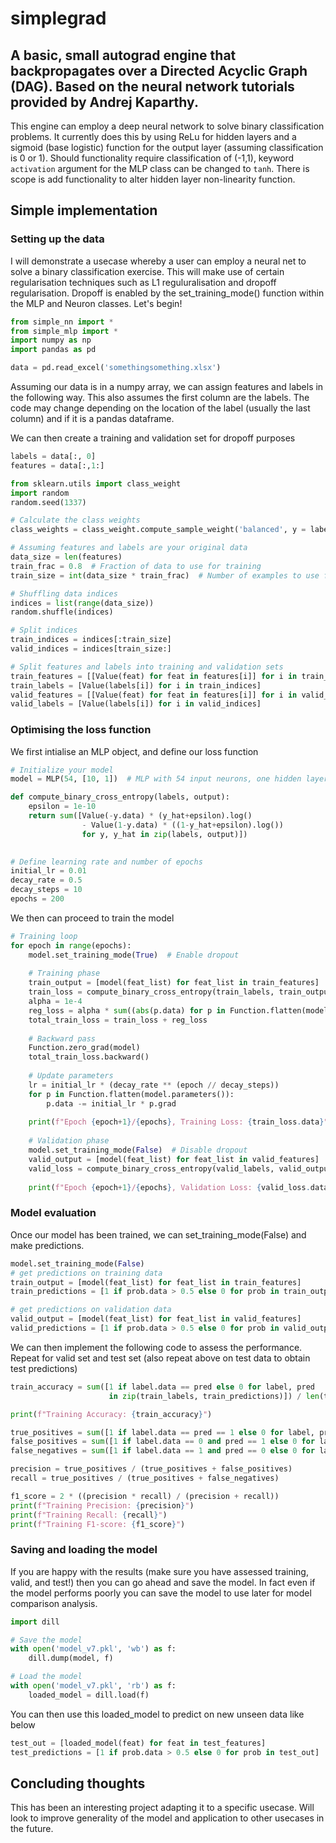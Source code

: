 # simplegrad

## A basic, small autograd engine that backpropagates over a Directed Acyclic Graph (DAG). Based on the neural network tutorials provided by Andrej Kaparthy. 

This engine can employ a deep neural network to solve binary classification problems. It currently does this by using ReLu for hidden layers and a sigmoid (base logistic) function for the output layer (assuming classification is 0 or 1). Should functionality require classification of (-1,1), keyword `activation` argument for the MLP class can be changed to `tanh`. There is scope is add functionality to alter hidden layer non-linearity function.

## Simple implementation

### Setting up the data

I will demonstrate a usecase whereby a user can employ a neural net to solve a binary classification exercise. This will make use of certain regularisation techniques such as L1 reguluralisation and dropoff regularisation. Dropoff is enabled by the set_training_mode() function within the MLP and Neuron classes. Let's begin!

```python
from simple_nn import *
from simple_mlp import *
import numpy as np
import pandas as pd

data = pd.read_excel('somethingsomething.xlsx')
```

Assuming our data is in a numpy array, we can assign features and labels in the following way. This also assumes the first column are the labels. The code may change depending on the location of the label (usually the last column) and if it is a pandas dataframe.

We can then create a training and validation set for dropoff purposes

```python
labels = data[:, 0]
features = data[:,1:]

from sklearn.utils import class_weight
import random
random.seed(1337)

# Calculate the class weights
class_weights = class_weight.compute_sample_weight('balanced', y = labels)

# Assuming features and labels are your original data
data_size = len(features)
train_frac = 0.8  # Fraction of data to use for training
train_size = int(data_size * train_frac)  # Number of examples to use for training

# Shuffling data indices
indices = list(range(data_size))
random.shuffle(indices)

# Split indices
train_indices = indices[:train_size]
valid_indices = indices[train_size:]

# Split features and labels into training and validation sets
train_features = [[Value(feat) for feat in features[i]] for i in train_indices]
train_labels = [Value(labels[i]) for i in train_indices]
valid_features = [[Value(feat) for feat in features[i]] for i in valid_indices]
valid_labels = [Value(labels[i]) for i in valid_indices]
```

### Optimising the loss function

We first intialise an MLP object, and define our loss function

```python
# Initialize your model
model = MLP(54, [10, 1])  # MLP with 54 input neurons, one hidden layer of 10 neurons and one output neuron

def compute_binary_cross_entropy(labels, output):
    epsilon = 1e-10
    return sum([Value(-y.data) * (y_hat+epsilon).log() 
                - Value(1-y.data) * ((1-y_hat+epsilon).log()) 
                for y, y_hat in zip(labels, output)])
    

# Define learning rate and number of epochs
initial_lr = 0.01
decay_rate = 0.5
decay_steps = 10
epochs = 200
```

We then can proceed to train the model
```python
# Training loop
for epoch in range(epochs):
    model.set_training_mode(True)  # Enable dropout
    
    # Training phase
    train_output = [model(feat_list) for feat_list in train_features]
    train_loss = compute_binary_cross_entropy(train_labels, train_output)
    alpha = 1e-4
    reg_loss = alpha * sum((abs(p.data) for p in Function.flatten(model.parameters())))
    total_train_loss = train_loss + reg_loss
    
    # Backward pass
    Function.zero_grad(model)
    total_train_loss.backward()
    
    # Update parameters
    lr = initial_lr * (decay_rate ** (epoch // decay_steps))
    for p in Function.flatten(model.parameters()):
        p.data -= initial_lr * p.grad
    
    print(f"Epoch {epoch+1}/{epochs}, Training Loss: {train_loss.data}")
    
    # Validation phase
    model.set_training_mode(False)  # Disable dropout
    valid_output = [model(feat_list) for feat_list in valid_features]
    valid_loss = compute_binary_cross_entropy(valid_labels, valid_output)
    
    print(f"Epoch {epoch+1}/{epochs}, Validation Loss: {valid_loss.data}")
```

### Model evaluation
Once our model has been trained, we can set_training_mode(False) and make predictions. 
```python
model.set_training_mode(False)
# get predictions on training data
train_output = [model(feat_list) for feat_list in train_features]
train_predictions = [1 if prob.data > 0.5 else 0 for prob in train_output]

# get predictions on validation data
valid_output = [model(feat_list) for feat_list in valid_features]
valid_predictions = [1 if prob.data > 0.5 else 0 for prob in valid_output]
```

We can then implement the following code to assess the performance. Repeat for valid set and test set (also repeat above on test data to obtain test predictions)
```python
train_accuracy = sum([1 if label.data == pred else 0 for label, pred 
                      in zip(train_labels, train_predictions)]) / len(train_labels)

print(f"Training Accuracy: {train_accuracy}")

true_positives = sum([1 if label.data == pred == 1 else 0 for label, pred in zip(train_labels, train_predictions)])
false_positives = sum([1 if label.data == 0 and pred == 1 else 0 for label, pred in zip(train_labels, train_predictions)])
false_negatives = sum([1 if label.data == 1 and pred == 0 else 0 for label, pred in zip(train_labels, train_predictions)])

precision = true_positives / (true_positives + false_positives)
recall = true_positives / (true_positives + false_negatives)

f1_score = 2 * ((precision * recall) / (precision + recall))
print(f"Training Precision: {precision}")
print(f"Training Recall: {recall}")
print(f"Training F1-score: {f1_score}")
```

### Saving and loading the model
If you are happy with the results (make sure you have assessed training, valid, and test!) then you can go ahead and save the model. In fact even if the model performs poorly you can save the model to use later for model comparison analysis. 

```python
import dill

# Save the model
with open('model_v7.pkl', 'wb') as f:
    dill.dump(model, f)

# Load the model
with open('model_v7.pkl', 'rb') as f:
    loaded_model = dill.load(f)
```
You can then use this loaded_model to predict on new unseen data like below
```python
test_out = [loaded_model(feat) for feat in test_features]
test_predictions = [1 if prob.data > 0.5 else 0 for prob in test_out]
```

## Concluding thoughts
This has been an interesting project adapting it to a specific usecase. Will look to improve generality of the model and application to other usecases in the future.











